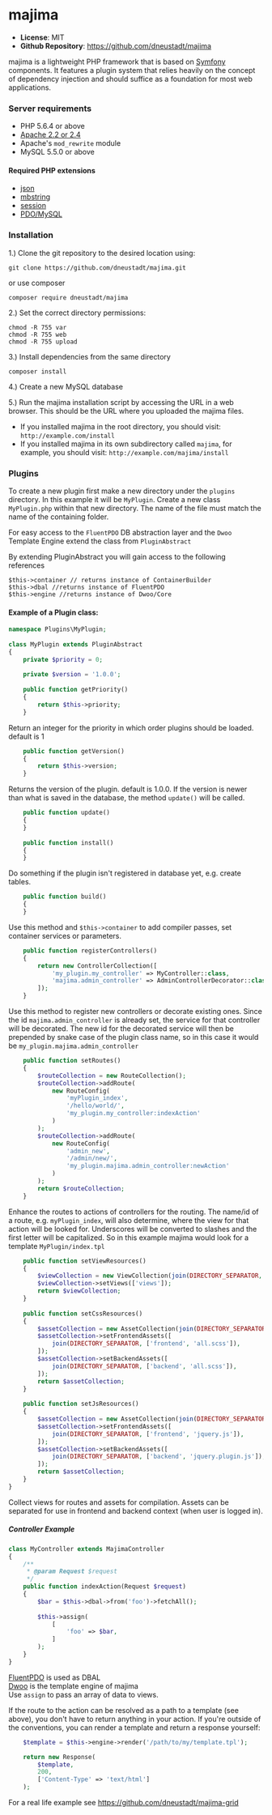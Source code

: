 # majima

- **License**: MIT
- **Github Repository**: <https://github.com/dneustadt/majima>

majima is a lightweight PHP framework that is based on [Symfony](https://github.com/symfony/symfony) 
components. It features a plugin system that relies heavily on the concept of dependency injection 
and should suffice as a foundation for most web applications.

### Server requirements

- PHP 5.6.4 or above
- [Apache 2.2 or 2.4](https://httpd.apache.org/)
- Apache's `mod_rewrite` module
- MySQL 5.5.0 or above

#### Required PHP extensions

-   <a href="http://php.net/manual/en/book.json.php" target="_blank">json</a>
-   <a href="http://php.net/manual/en/book.mbstring.php" target="_blank">mbstring</a>
-   <a href="http://php.net/manual/en/book.session.php" target="_blank">session</a>
-   <a href="http://php.net/manual/en/ref.pdo-mysql.php" target="_blank">PDO/MySQL</a>

### Installation

1.) Clone the git repository to the desired location using:

    git clone https://github.com/dneustadt/majima.git
    
or use composer

    composer require dneustadt/majima

2.) Set the correct directory permissions:

    chmod -R 755 var
    chmod -R 755 web
    chmod -R 755 upload
    
3.) Install dependencies from the same directory

    composer install
    
4.) Create a new MySQL database

5.) Run the majima installation script by accessing the URL in a web browser. 
This should be the URL where you uploaded the majima files.
* If you installed majima in the root directory, you should visit: `http://example.com/install`
* If you installed majima in its own subdirectory called `majima`, for example, 
you should visit: `http://example.com/majima/install`

### Plugins

To create a new plugin first make a new directory under the `plugins` directory. In this example
it will be `MyPlugin`. Create a new class `MyPlugin.php` within that new directory. The name of
the file must match the name of the containing folder.

For easy access to the `FluentPDO` DB abstraction layer and the `Dwoo` Template Engine extend the
class from `PluginAbstract`

By extending PluginAbstract you will gain access to the following references

    $this->container // returns instance of ContainerBuilder
    $this->dbal //returns instance of FluentPDO
    $this->engine //returns instance of Dwoo/Core
    
#### Example of a Plugin class:    

```php
namespace Plugins\MyPlugin;
 
class MyPlugin extends PluginAbstract
{
    private $priority = 0;
    
    private $version = '1.0.0';
 
    public function getPriority()
    {
        return $this->priority;
    }
```    

Return an integer for the priority in which order plugins should be loaded. default is 1

```php
    public function getVersion()
    {
        return $this->version;
    }
```

Returns the version of the plugin. default is 1.0.0. If the version is newer than what is
saved in the database, the method `update()` will be called.

```php
    public function update()
    {
    }
    
    public function install()
    {
    }
```

Do something if the plugin isn't registered in database yet, e.g. create tables.

```php
    public function build()
    {
    }
```

Use this method and `$this->container` to add compiler passes, set container services or parameters.

```php
    public function registerControllers()
    {
        return new ControllerCollection([
            'my_plugin.my_controller' => MyController::class,
            'majima.admin_controller' => AdminControllerDecorator::class,
        ]);
    }
```

Use this method to register new controllers or decorate existing ones. Since the id `majima.admin_controller`
is already set, the service for that controller will be decorated. The new id for the decorated service
will then be prepended by snake case of the plugin class name, so in this case it would be 
`my_plugin.majima.admin_controller`

```php
    public function setRoutes()
    {
        $routeCollection = new RouteCollection();
        $routeCollection->addRoute(
            new RouteConfig(
                'myPlugin_index',
                '/hello/world/',
                'my_plugin.my_controller:indexAction'
            )
        );
        $routeCollection->addRoute(
            new RouteConfig(
                'admin_new',
                '/admin/new/',
                'my_plugin.majima.admin_controller:newAction'
            )
        );
        return $routeCollection;
    }
```

Enhance the routes to actions of controllers for the routing. The name/id of a route, e.g. `myPlugin_index`,
will also determine, where the view for that action will be looked for. Underscores will be converted
to slashes and the first letter will be capitalized. So in this example majima would look for a template
`MyPlugin/index.tpl`

```php
    public function setViewResources()
    {
        $viewCollection = new ViewCollection(join(DIRECTORY_SEPARATOR, [__DIR__, 'Resources']));
        $viewCollection->setViews(['views']);
        return $viewCollection;
    }
 
    public function setCssResources()
    {
        $assetCollection = new AssetCollection(join(DIRECTORY_SEPARATOR, [__DIR__, 'Resources', 'css', 'src']));
        $assetCollection->setFrontendAssets([
            join(DIRECTORY_SEPARATOR, ['frontend', 'all.scss']),
        ]);
        $assetCollection->setBackendAssets([
            join(DIRECTORY_SEPARATOR, ['backend', 'all.scss']),
        ]);
        return $assetCollection;
    }
    
    public function setJsResources()
    {
        $assetCollection = new AssetCollection(join(DIRECTORY_SEPARATOR, [__DIR__, 'Resources', 'js', 'src']));
        $assetCollection->setFrontendAssets([
            join(DIRECTORY_SEPARATOR, ['frontend', 'jquery.js']),
        ]);
        $assetCollection->setBackendAssets([
            join(DIRECTORY_SEPARATOR, ['backend', 'jquery.plugin.js']),
        ]);
        return $assetCollection;
    }
}
```

Collect views for routes and assets for compilation. Assets can be separated for use in frontend and backend
context (when user is logged in).

##### Controller Example

```php
class MyController extends MajimaController
{
    /**
     * @param Request $request
     */
    public function indexAction(Request $request)
    {
        $bar = $this->dbal->from('foo')->fetchAll();
    
        $this->assign(
            [
                'foo' => $bar,
            ]
        );
    }
}
```

[FluentPDO](https://github.com/envms/fluentpdo) is used as DBAL  
[Dwoo](https://github.com/dwoo-project/dwoo) is the template engine of majima  
Use `assign` to pass an array of data to views.  

If the route to the action can be resolved as a path to a template (see above),
you don't have to return anything in your action. If you're outside of the
conventions, you can render a template and return a response yourself:

```php
    $template = $this->engine->render('/path/to/my/template.tpl');

    return new Response(
        $template,
        200,
        ['Content-Type' => 'text/html']
    );
```    

For a real life example see <https://github.com/dneustadt/majima-grid>